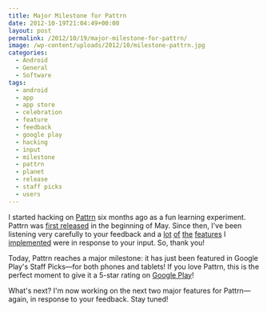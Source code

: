 ```yaml
---
title: Major Milestone for Pattrn
date: 2012-10-19T21:04:49+00:00
layout: post
permalink: /2012/10/19/major-milestone-for-pattrn/
image: /wp-content/uploads/2012/10/milestone-pattrn.jpg
categories:
  - Android
  - General
  - Software
tags:
  - android
  - app
  - app store
  - celebration
  - feature
  - feedback
  - google play
  - hacking
  - input
  - milestone
  - pattrn
  - planet
  - release
  - staff picks
  - users
---
```

I started hacking on
[Pattrn](https://play.google.com/store/apps/details?id=org.lucasr.pattrn) six
months ago as a fun learning experiment. Pattrn was [first
released](http://lucasr.org/2012/05/07/introducing-pattrn/) in the beginning of
May. Since then, I've been listening very carefully to your feedback and a
[lot](http://lucasr.org/2012/07/24/pattrn-on-tablets/)
[of](http://lucasr.org/2012/05/28/get-a-new-wallpaper-every-day-with-pattrn/)
[the](http://lucasr.org/2012/06/04/discover-patterns-by-color-in-pattrn/)
[features](http://lucasr.org/2012/07/09/the-you-tab-in-pattrn/) I
[implemented](http://lucasr.org/2012/06/25/infinite-patterns-in-pattrn/) were
in response to your input. So, thank you!

Today, Pattrn reaches a major milestone: it has just been featured in Google
Play's Staff Picks—for both phones and tablets! If you love Pattrn, this is the
perfect moment to give it a 5-star rating on [Google
Play](https://play.google.com/store/apps/details?id=org.lucasr.pattrn)!

What's next? I'm now working on the next two major features for Pattrn—again,
in response to your feedback. Stay tuned!
